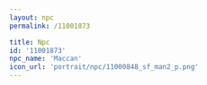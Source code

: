 ```yaml
---
layout: npc
permalink: /11001873

title: Npc
id: '11001873'
npc_name: 'Maccan'
icon_url: 'portrait/npc/11000848_sf_man2_p.png'
---
```

